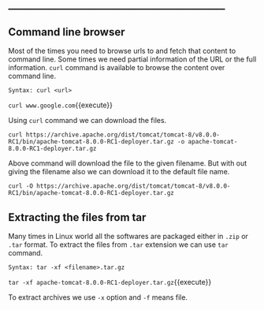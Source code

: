 ## ____________________________________________

## Command line browser

Most of the times you need to browse urls to and fetch that content to command line. Some times we need partial information of the URL or the full information. `curl` command is available to browse the content over command line.

`Syntax: curl <url>`

`curl www.google.com`{{execute}} 

Using `curl` command we can download the files.

`curl https://archive.apache.org/dist/tomcat/tomcat-8/v8.0.0-RC1/bin/apache-tomcat-8.0.0-RC1-deployer.tar.gz -o apache-tomcat-8.0.0-RC1-deployer.tar.gz`

Above command will download the file to the given filename.
But with out giving the filename also we can download it to the default file name.

`curl -O https://archive.apache.org/dist/tomcat/tomcat-8/v8.0.0-RC1/bin/apache-tomcat-8.0.0-RC1-deployer.tar.gz`


## Extracting the files from tar

Many times in Linux world all the softwares are packaged either in `.zip` or `.tar` format. To extract the files from `.tar` extension we can use `tar` command.

```
Syntax: tar -xf <filename>.tar.gz
```

`tar -xf apache-tomcat-8.0.0-RC1-deployer.tar.gz`{{execute}} 

To extract archives we use `-x` option and `-f` means file.

